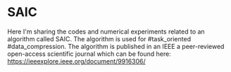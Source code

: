 # SAIC
Here I'm sharing the codes and numerical experiments related to an algorithm called SAIC. The algorithm is used for #task_oriented #data_compression.
The algorithm is published in an IEEE a peer-reviewed open-access scientific journal which can be found here:
https://ieeexplore.ieee.org/document/9916306/
